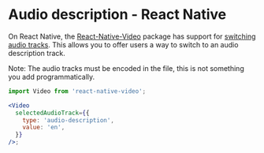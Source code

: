 # Audio description - React Native

On React Native, the [React-Native-Video](https://github.com/react-native-video/react-native-video) package has support for [switching audio tracks](https://github.com/react-native-video/react-native-video/blob/master/API.md#selectedaudiotrack). This allows you to offer users a way to switch to an audio description track.

Note: The audio tracks must be encoded in the file, this is not something you add programmatically.

```jsx
import Video from 'react-native-video';

<Video
  selectedAudioTrack={{
    type: 'audio-description',
    value: 'en',
  }}
/>;
```
